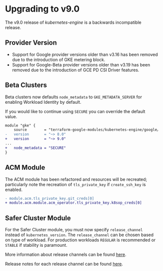 # Upgrading to v9.0

The v9.0 release of *kubernetes-engine* is a backwards incompatible
release.

## Provider Version

- Support for Google provider versions older than v3.16 has been removed due to the introduction of GKE metering block.
- Support for Google-Beta provider versions older than v3.19 has been removed due to the introduction of GCE PD CSI Driver features.

## Beta Clusters
Beta clusters now defaults `node_metadata` to `GKE_METADATA_SERVER` for enabling Workload Identity by default.

If you would like to continue using `SECURE` you can override the default value.
```diff
module "gke" {
    source        = "terraform-google-modules/kubernetes-engine/google//modules/beta-public-cluster"
-   version       = "~> 8.0"
+   version       = "~> 9.0"
...
+   node_metadata = "SECURE"
}
```

## ACM Module

The ACM module has been refactored and resources will be recreated; particularly note the recreation of `tls_private_key` if `create_ssh_key` is enabled.
```diff
- module.acm.tls_private_key.git_creds[0]
+ module.acm.module.acm_operator.tls_private_key.k8sop_creds[0]
```

## Safer Cluster Module

For the Safer Cluster module, you must now specify `release_channel` instead of `kubernetes_version`.
The `release_channel` can be chosen based on type of workload. For production workloads `REGULAR` is recommended or `STABLE` if stability is paramount.

More information about release channels can be found [here](https://cloud.google.com/kubernetes-engine/docs/concepts/release-channels).

Release notes for each release channel can be found [here](https://cloud.google.com/kubernetes-engine/docs/release-notes).

